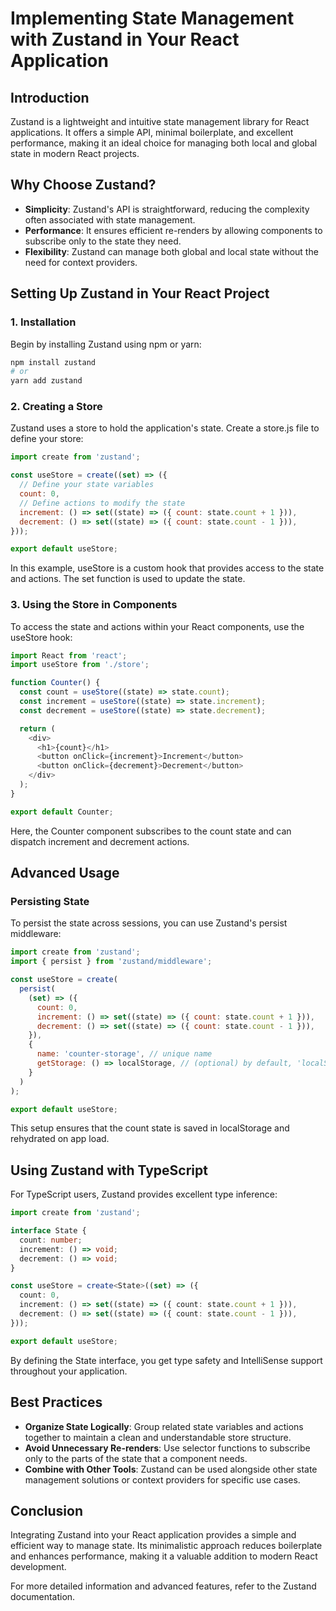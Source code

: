 # Implementing State Management with Zustand in Your React Application

## Introduction

Zustand is a lightweight and intuitive state management library for React applications. It offers a simple API, minimal boilerplate, and excellent performance, making it an ideal choice for managing both local and global state in modern React projects.

## Why Choose Zustand?

- **Simplicity**: Zustand's API is straightforward, reducing the complexity often associated with state management.
- **Performance**: It ensures efficient re-renders by allowing components to subscribe only to the state they need.
- **Flexibility**: Zustand can manage both global and local state without the need for context providers.

## Setting Up Zustand in Your React Project

### 1. Installation

Begin by installing Zustand using npm or yarn:

```bash
npm install zustand
# or
yarn add zustand
```

### 2. Creating a Store

Zustand uses a store to hold the application's state. Create a store.js file to define your store:

```javascript
import create from 'zustand';

const useStore = create((set) => ({
  // Define your state variables
  count: 0,
  // Define actions to modify the state
  increment: () => set((state) => ({ count: state.count + 1 })),
  decrement: () => set((state) => ({ count: state.count - 1 })),
}));

export default useStore;
```

In this example, useStore is a custom hook that provides access to the state and actions. The set function is used to update the state.

### 3. Using the Store in Components

To access the state and actions within your React components, use the useStore hook:

```javascript
import React from 'react';
import useStore from './store';

function Counter() {
  const count = useStore((state) => state.count);
  const increment = useStore((state) => state.increment);
  const decrement = useStore((state) => state.decrement);

  return (
    <div>
      <h1>{count}</h1>
      <button onClick={increment}>Increment</button>
      <button onClick={decrement}>Decrement</button>
    </div>
  );
}

export default Counter;
```

Here, the Counter component subscribes to the count state and can dispatch increment and decrement actions.

## Advanced Usage

### Persisting State

To persist the state across sessions, you can use Zustand's persist middleware:

```javascript
import create from 'zustand';
import { persist } from 'zustand/middleware';

const useStore = create(
  persist(
    (set) => ({
      count: 0,
      increment: () => set((state) => ({ count: state.count + 1 })),
      decrement: () => set((state) => ({ count: state.count - 1 })),
    }),
    {
      name: 'counter-storage', // unique name
      getStorage: () => localStorage, // (optional) by default, 'localStorage' is used
    }
  )
);

export default useStore;
```

This setup ensures that the count state is saved in localStorage and rehydrated on app load.

## Using Zustand with TypeScript

For TypeScript users, Zustand provides excellent type inference:

```typescript
import create from 'zustand';

interface State {
  count: number;
  increment: () => void;
  decrement: () => void;
}

const useStore = create<State>((set) => ({
  count: 0,
  increment: () => set((state) => ({ count: state.count + 1 })),
  decrement: () => set((state) => ({ count: state.count - 1 })),
}));

export default useStore;
```

By defining the State interface, you get type safety and IntelliSense support throughout your application.

## Best Practices

- **Organize State Logically**: Group related state variables and actions together to maintain a clean and understandable store structure.
- **Avoid Unnecessary Re-renders**: Use selector functions to subscribe only to the parts of the state that a component needs.
- **Combine with Other Tools**: Zustand can be used alongside other state management solutions or context providers for specific use cases.

## Conclusion

Integrating Zustand into your React application provides a simple and efficient way to manage state. Its minimalistic approach reduces boilerplate and enhances performance, making it a valuable addition to modern React development.

For more detailed information and advanced features, refer to the Zustand documentation.

